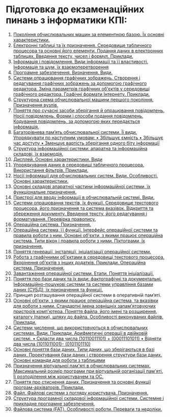 # Підготовка до екзаменаційних пинань з інформатики КПІ:

1. [Покоління обчислювальних машин за елементною базою. Їх основні характеристики.](./01.md)
2. [Електронні таблиці та їх призначення. Середовище табличного процесора та основні його елементи. Подання даних в електронних таблицях. Введення тексту, чисел і формул. Приклади.](./02.md)
3. [Інформація і повідомлення. Види інформації та її властивості. Інформація та шум, їх
взаємоперетворення](./03.md)
4. [Програмне забезпечення. Визначення. Види.](./04.md)
5. [Системи опрацювання графічних зображень. Створення і редагування графічних зображень за
допомогою графічного редактора. Зміна параметрів графічних об'єктів у середовищі графічного
редактора. Графічні формати Інтернету. Приклади.](./05.md)
6. [Структурна схема обчислювальної машини першого покоління. Призначення вузлів.](./06.md)
7. [Поняття про сучасні засоби зберігання й опрацювання повідомлень. Носії повідомлень.
Форми і способи подання повідомлень. Кодування повідомлень, за допомогою яких
передається інформація.](./07.md)
8. [Багаторівнева пам’ять обчислювальної системи. Її види. Упорядкувати по наступним
умовам:
• Збільшує ємність
• Збільшує час доступу
• Зменшує вартість зберігання одного біту інформації](./08.md)
9. [Структура інформаційної системи: апаратна та інформаційна складові, їх взаємодія.](./09.md)
10.  [Дисплей. Основні характеристики. Види](./10.md)
11. [Упорядкування даних в середовищі табличного процесора. Використання фільтрів. Приклади.](./11.md)
12. [Носії інформації для обчислювальних систем. Види. Особливості. Основні характеристики.](./12.md)
13. [Основні складові апаратної частини інформаційної системи, їх функціональне призначення.](./13.md)
14. [Пристрої для вводу інформації в обчислювальній системі. Види.](./14.md)
15. [Системи опрацювання текстів, їх функції. Середовище текстового процесора, його призначення
та система вказівок. Відкриття та збереження документу. Введення тексту, його редагування і
форматування. Перевірка правопису.](./15.md)
16. [Операційна система. Призначення.](./16.md)
17. [Операційна система, її функції. Інтерфейс операційної системи та правила роботи з ним. Основні
об'єкти, з якими працює операційна система. Типи вікон і правила роботи з ними. Піктограми, їх
призначення.](./17.md)
18. [Поняття генерації, інсталяції, ініціалізації операційної системи.](./18.md)
19. [Робота з графічними об'єктами в середовищі текстового процесора. Вкорінення об'єктів
з інших додатків. Приклади. Операційна система. Призначення.](./19.md)
20. [Завантаження операційної системи. Етапи. Поняття ініціалізації.](./20.md)
21. [Поняття про бази даних та їх види: фактографічні та документальні. Інформаційно-пошукові
системи та системи управління базами даних (СУБД), їх призначення та функції.](./21.md)
22. Принцип розташування операційної системи в оперативній пам’яті.
23. [Основні об'єкти, з якими працює операційна система, та вказівки для роботи з ними.
Стандартні імена зовнішніх запам'ятовуючих пристроїв комп'ютера. Поняття файла, його
імені та розширення, каталогу (папки), шляху до файла. Особливості виконуваних файлів.
Приклади.](./23.md)
24. [Системи числення, що використовуються в обчислювальних системах. Види. Приклади.
Арифметичні операції в двійковій системі.
• Скласти два числа (10110011101) + (00011101011)
• Відняти два числа (1011011001)- (0101101110)](./24.md)
25. [Основні поняття бази даних. Типи даних, що зберігаються в базі даних. Проектування бази
даних і створення структури бази даних. Основні команди для роботи з таблицями](./25.md)
26. [Призначення віртуальної пам'яті в обчислювальних системах. Максимальний розмір
програми при віртуальній організації пам'яті. Її розподілення між користувачем та ОС.](./26.md)
27. [Поняття про стиснення даних. Призначення та основні функції програм-архіваторів. Приклади.](./27.md)
28. [Файл. Файлові системи з погляду користувача. Призначення.](./28.md)
29. [Структура програмної складової інформаційної системи. Системне і прикладне програмне
забезпечення.](./29.md)
30. [Файлова система (FAT). Особливості роботи. Переваги та недоліки.](./30.md)
